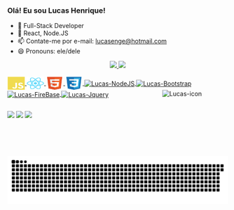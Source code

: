 ### Olá! Eu sou Lucas Henrique!

- 🔭 Full-Stack Developer
- 🌱 React, Node.JS
- 📫 Contate-me por e-mail: lucasenge@hotmail.com
- 😄 Pronouns: ele/dele

<div align="center">
  <a href="https://github.com/Lucas-dev-br">
  <img height="180em" src="https://github-readme-stats.vercel.app/api?username=Lucas-dev-br&show_icons=true&theme=tokyonight&include_all_commits=true&count_private=true"/>
  <img height="180em" src="https://github-readme-stats.vercel.app/api/top-langs/?username=Lucas-dev-br&layout=compact&langs_count=7&theme=tokyonight"/>
</div>
  
  <div style="display: inline_block"><br>
  <img align="center" alt="Lucas-Js" height="30" width="40" src="https://raw.githubusercontent.com/devicons/devicon/master/icons/javascript/javascript-plain.svg">
  <img align="center" alt="Lucas-React" height="30" width="40" src="https://raw.githubusercontent.com/devicons/devicon/master/icons/react/react-original.svg">
  <img align="center" alt="Lucas-HTML" height="30" width="40" src="https://raw.githubusercontent.com/devicons/devicon/master/icons/html5/html5-original.svg">
  <img align="center" alt="Lucas-CSS" height="30" width="40" src="https://raw.githubusercontent.com/devicons/devicon/master/icons/css3/css3-original.svg">
  <img align="center" alt="Lucas-NodeJS" height="80" width="40" src="https://cdn.jsdelivr.net/gh/devicons/devicon/icons/nodejs/nodejs-original-wordmark.svg">
  <img align="center" alt="Lucas-Bootstrap" height="30" width="40" src="https://cdn.jsdelivr.net/gh/devicons/devicon/icons/bootstrap/bootstrap-plain-wordmark.svg">
  <img align="center" alt="Lucas-FireBase" height="30" width="40" src="https://cdn.jsdelivr.net/gh/devicons/devicon/icons/firebase/firebase-plain-wordmark.svg" >
  <img align="center" alt="Lucas-Jquery" height="30" width="40" src="https://cdn.jsdelivr.net/gh/devicons/devicon/icons/jquery/jquery-original.svg" >
  <img align="right" alt="Lucas-icon" height="150" width="150" src="https://share-cdn.picrew.me/shareImg/org/202110/618462_hswGbPeS.png" >
  </div>
   
   ## 
       
  <div>
    <a href="https://instagram.com/lucashenrique_av" target="_blank"><img src="https://img.shields.io/badge/-Instagram-%23E4405F?style=for-the-badge&logo=instagram&logoColor=white" target="_blank"></a>
  <a href = "mailto:lucasenge@hotmail.com"><img src="https://img.shields.io/badge/-Gmail-%23333?style=for-the-badge&logo=gmail&logoColor=white" target="_blank"></a>
    <a href="https://www.linkedin.com/in/lucas-henrique-dev/" target="_blank"><img src="https://img.shields.io/badge/-LinkedIn-%230077B5?style=for-the-badge&logo=linkedin&logoColor=white" target="_blank"></a>     
  </div>
       
  ![Snake animation](https://github.com/Lucas-dev-br/Lucas-dev-br/blob/output/github-contribution-grid-snake.svg)


